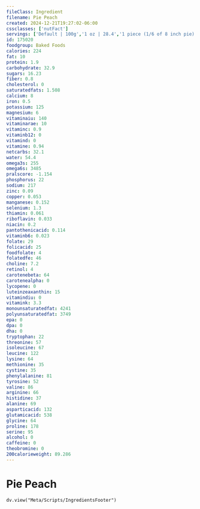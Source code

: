 ```yaml
---
fileClass: Ingredient
filename: Pie Peach
created: 2024-12-21T19:27:02-06:00
cssclasses: ['nutFact']
servings: ['Default | 100g','1 oz | 28.4','1 piece (1/6 of 8 inch pie) | 117']
id: 175020
foodgroup: Baked Foods
calories: 224
fat: 10
protein: 1.9
carbohydrate: 32.9
sugars: 16.23
fiber: 0.8
cholesterol: 0
saturatedfats: 1.508
calcium: 8
iron: 0.5
potassium: 125
magnesium: 6
vitaminaiu: 140
vitaminarae: 10
vitaminc: 0.9
vitaminb12: 0
vitamind: 0
vitamine: 0.94
netcarbs: 32.1
water: 54.4
omega3s: 255
omega6s: 3485
pralscore: -1.154
phosphorus: 22
sodium: 217
zinc: 0.09
copper: 0.053
manganese: 0.152
selenium: 1.3
thiamin: 0.061
riboflavin: 0.033
niacin: 0.2
pantothenicacid: 0.114
vitaminb6: 0.023
folate: 29
folicacid: 25
foodfolate: 4
folatedfe: 46
choline: 7.2
retinol: 4
carotenebeta: 64
carotenealpha: 0
lycopene: 0
luteinzeaxanthin: 15
vitamindiu: 0
vitamink: 3.3
monounsaturatedfat: 4241
polyunsaturatedfat: 3749
epa: 0
dpa: 0
dha: 0
tryptophan: 22
threonine: 57
isoleucine: 67
leucine: 122
lysine: 64
methionine: 35
cystine: 35
phenylalanine: 81
tyrosine: 52
valine: 86
arginine: 66
histidine: 37
alanine: 69
asparticacid: 132
glutamicacid: 538
glycine: 64
proline: 178
serine: 95
alcohol: 0
caffeine: 0
theobromine: 0
200calorieweight: 89.286
---
```


# Pie Peach

```dataviewjs
dv.view("Meta/Scripts/IngredientsFooter")
```